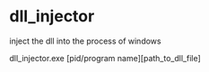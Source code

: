 # dll_injector
inject the dll into the process of windows

dll_injector.exe [pid/program name][path_to_dll_file]
